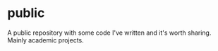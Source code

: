 # public

A public repository with some code I've written and it's worth sharing. Mainly academic projects.
